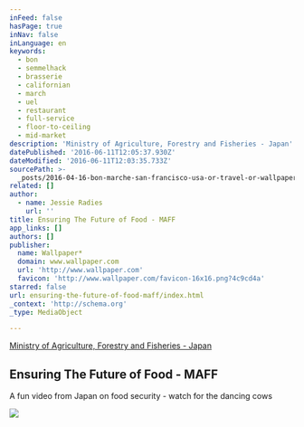 ```yaml
---
inFeed: false
hasPage: true
inNav: false
inLanguage: en
keywords:
  - bon
  - semmelhack
  - brasserie
  - californian
  - march
  - uel
  - restaurant
  - full-service
  - floor-to-ceiling
  - mid-market
description: 'Ministry of Agriculture, Forestry and Fisheries - Japan'
datePublished: '2016-06-11T12:05:37.930Z'
dateModified: '2016-06-11T12:03:35.733Z'
sourcePath: >-
  _posts/2016-04-16-bon-marche-san-francisco-usa-or-travel-or-wallpaper-magazin.md
related: []
author:
  - name: Jessie Radies
    url: ''
title: Ensuring The Future of Food - MAFF
app_links: []
authors: []
publisher:
  name: Wallpaper*
  domain: www.wallpaper.com
  url: 'http://www.wallpaper.com'
  favicon: 'http://www.wallpaper.com/favicon-16x16.png?4c9cd4a'
starred: false
url: ensuring-the-future-of-food-maff/index.html
_context: 'http://schema.org'
_type: MediaObject

---
```

[Ministry of Agriculture, Forestry and Fisheries - Japan][0]

<article style=""><h1>Ensuring The Future of Food - MAFF</h1><p>A fun video from Japan on food security - watch for the dancing cows</p><img src="https://the-grid-user-content.s3-us-west-2.amazonaws.com/91ea4508-4b6f-476f-bf24-c2e3e2e944ab.jpg" /></article>



[0]: http://www.youtube.com/watch?v=ok3ykR2GHCc "MAFF"